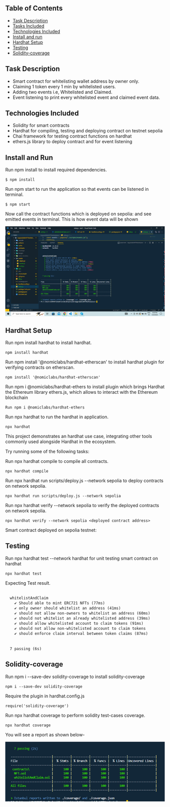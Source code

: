 ## Table of Contents

- [Task Description](#task-description)
- [Tasks Included](#tasks-included)
- [Technologies Included](#technologies-included)
- [Install and run](#install-and-run)
- [Hardhat Setup](#hardhat-setup)
- [Testing](#testing)
- [Solidity-coverage](#solidity-coverge)

## Task Description

- Smart contract for whitelisting wallet address by owner only.
- Claiming 1 token every 1 min by whitelisted users.
- Adding two events i.e, Whitelisted and Claimed.
- Event listening to print every whitelisted event and claimed event data.

## Technologies Included

- Solidity for smart contracts
- Hardhat for compiling, testing and deploying contract on testnet sepolia
- Chai framework for testing contract functions on hardhat
- ethers.js library to deploy contract and for event listening

## Install and Run

Run npm install to install required dependencies.

```
$ npm install
```

Run npm start to run the application so that events can be listened in terminal.

```
$ npm start
```

Now call the contract functions which is deployed on sepolia: and see emitted events in terminal.
This is how event data will be shown

![solidity-coverage report image](./images/emittedEvent.png?raw=true)

## Hardhat Setup

Run npm install hardhat to install hardhat.

```
npm install hardhat
```

Run npm install '@nomiclabs/hardhat-etherscan' to install hardhat plugin for verifying contracts on etherscan.

```
npm install '@nomiclabs/hardhat-etherscan'
```

Run npm i @nomiclabs/hardhat-ethers to install plugin which brings Hardhat the Ethereum library ethers.js, which allows to interact with the Ethereum blockchain

```
Run npm i @nomiclabs/hardhat-ethers
```

Run npx hardhat to run the hardhat in application.

```
npx hardhat
```

This project demonstrates an hardhat use case, integrating other tools commonly used alongside Hardhat in the ecosystem.

Try running some of the following tasks:

Run npx hardhat compile to compile all contracts.

```
npx hardhat compile
```

Run npx hardhat run scripts/deploy.js --network sepolia to deploy contracts on network sepolia.

```
npx hardhat run scripts/deploy.js --network sepolia
```

Run npx hardhat verify --network sepolia <deployed contract address> to verify the deployed contracts on network sepolia.

```
npx hardhat verify --network sepolia <deployed contract address>

```

Smart contract deployed on sepolia testnet:

## Testing

Run npx hardhat test --network hardhat for unit testing smart contract on hardhat

```
npx hardhat test
```

Expecting Test result.

```

  whitelistAndClaim
    ✔ Should able to mint ERC721 NFTs (77ms)
    ✔ only owner should whitelist an address (41ms)
    ✔ should not allow non-owners to whitelist an address (60ms)
    ✔ should not whitelist an already whitelisted address (39ms)
    ✔ should allow whitelisted account to claim tokens (91ms)
    ✔ should not allow non-whitelisted account to claim tokens
    ✔ should enforce claim interval between token claims (87ms)


  7 passing (6s)

```

## Solidity-coverage

Run npm i --save-dev solidity-coverage to install solidity-coverage

```
npm i --save-dev solidity-coverage
```

Require the plugin in hardhat.config.js

```
require('solidity-coverage')
```

Run npx hardhat coverage to perform solidity test-cases coverage.

```
npx hardhat coverage
```

You will see a report as shown below-

![solidity-coverage report image](./images/solidity-coverage-report.png?raw=true)
